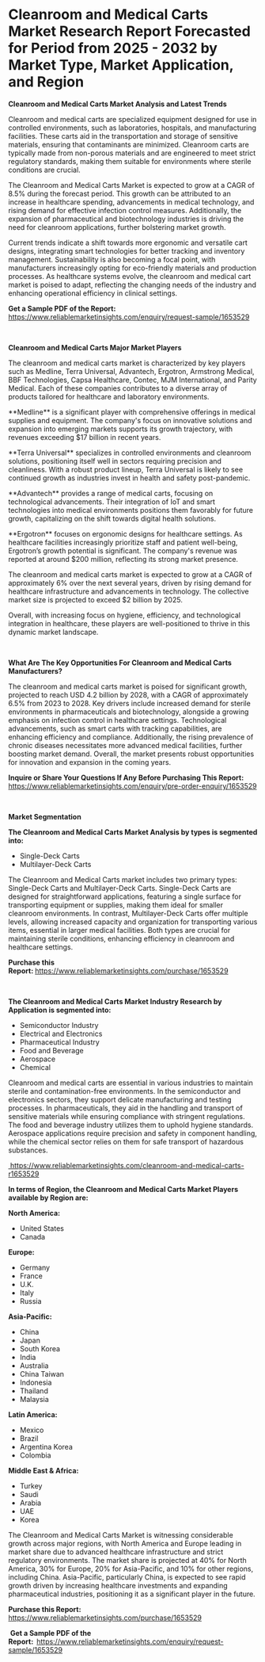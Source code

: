 <p><h1>Cleanroom and Medical Carts Market Research Report Forecasted for Period from 2025 -  2032 by Market Type, Market Application, and Region</h1></p><p><strong>Cleanroom and Medical Carts Market Analysis and Latest Trends</strong></p>
<p><p>Cleanroom and medical carts are specialized equipment designed for use in controlled environments, such as laboratories, hospitals, and manufacturing facilities. These carts aid in the transportation and storage of sensitive materials, ensuring that contaminants are minimized. Cleanroom carts are typically made from non-porous materials and are engineered to meet strict regulatory standards, making them suitable for environments where sterile conditions are crucial.</p><p>The Cleanroom and Medical Carts Market is expected to grow at a CAGR of 8.5% during the forecast period. This growth can be attributed to an increase in healthcare spending, advancements in medical technology, and rising demand for effective infection control measures. Additionally, the expansion of pharmaceutical and biotechnology industries is driving the need for cleanroom applications, further bolstering market growth.</p><p>Current trends indicate a shift towards more ergonomic and versatile cart designs, integrating smart technologies for better tracking and inventory management. Sustainability is also becoming a focal point, with manufacturers increasingly opting for eco-friendly materials and production processes. As healthcare systems evolve, the cleanroom and medical cart market is poised to adapt, reflecting the changing needs of the industry and enhancing operational efficiency in clinical settings.</p></p>
<p><strong>Get a Sample PDF of the Report:&nbsp;</strong> <a href="https://www.reliablemarketinsights.com/enquiry/request-sample/1653529?utm_campaign=2735&utm_medium=2&utm_source=Github&utm_content=ia&utm_term=18042025&utm_id=cleanroom-and-medical-carts">https://www.reliablemarketinsights.com/enquiry/request-sample/1653529</a></p>
<p>&nbsp;</p>
<p><strong>Cleanroom and Medical Carts Major Market Players</strong></p>
<p><p>The cleanroom and medical carts market is characterized by key players such as Medline, Terra Universal, Advantech, Ergotron, Armstrong Medical, BBF Technologies, Capsa Healthcare, Contec, MJM International, and Parity Medical. Each of these companies contributes to a diverse array of products tailored for healthcare and laboratory environments.</p><p>**Medline** is a significant player with comprehensive offerings in medical supplies and equipment. The company's focus on innovative solutions and expansion into emerging markets supports its growth trajectory, with revenues exceeding $17 billion in recent years. </p><p>**Terra Universal** specializes in controlled environments and cleanroom solutions, positioning itself well in sectors requiring precision and cleanliness. With a robust product lineup, Terra Universal is likely to see continued growth as industries invest in health and safety post-pandemic.</p><p>**Advantech** provides a range of medical carts, focusing on technological advancements. Their integration of IoT and smart technologies into medical environments positions them favorably for future growth, capitalizing on the shift towards digital health solutions.</p><p>**Ergotron** focuses on ergonomic designs for healthcare settings. As healthcare facilities increasingly prioritize staff and patient well-being, Ergotron’s growth potential is significant. The company's revenue was reported at around $200 million, reflecting its strong market presence.</p><p>The cleanroom and medical carts market is expected to grow at a CAGR of approximately 6% over the next several years, driven by rising demand for healthcare infrastructure and advancements in technology. The collective market size is projected to exceed $2 billion by 2025. </p><p>Overall, with increasing focus on hygiene, efficiency, and technological integration in healthcare, these players are well-positioned to thrive in this dynamic market landscape.</p></p>
<p>&nbsp;</p>
<p><strong>What Are The Key Opportunities For Cleanroom and Medical Carts Manufacturers?</strong></p>
<p><p>The cleanroom and medical carts market is poised for significant growth, projected to reach USD 4.2 billion by 2028, with a CAGR of approximately 6.5% from 2023 to 2028. Key drivers include increased demand for sterile environments in pharmaceuticals and biotechnology, alongside a growing emphasis on infection control in healthcare settings. Technological advancements, such as smart carts with tracking capabilities, are enhancing efficiency and compliance. Additionally, the rising prevalence of chronic diseases necessitates more advanced medical facilities, further boosting market demand. Overall, the market presents robust opportunities for innovation and expansion in the coming years.</p></p>
<p><strong>Inquire or Share Your Questions If Any Before Purchasing This Report:</strong> <a href="https://www.reliablemarketinsights.com/enquiry/pre-order-enquiry/1653529?utm_campaign=2735&utm_medium=2&utm_source=Github&utm_content=ia&utm_term=18042025&utm_id=cleanroom-and-medical-carts">https://www.reliablemarketinsights.com/enquiry/pre-order-enquiry/1653529</a></p>
<p>&nbsp;</p>
<p><strong>Market Segmentation</strong></p>
<p><strong>The Cleanroom and Medical Carts Market Analysis by types is segmented into:</strong></p>
<p><ul><li>Single-Deck Carts</li><li>Multilayer-Deck Carts</li></ul></p>
<p><p>The Cleanroom and Medical Carts market includes two primary types: Single-Deck Carts and Multilayer-Deck Carts. Single-Deck Carts are designed for straightforward applications, featuring a single surface for transporting equipment or supplies, making them ideal for smaller cleanroom environments. In contrast, Multilayer-Deck Carts offer multiple levels, allowing increased capacity and organization for transporting various items, essential in larger medical facilities. Both types are crucial for maintaining sterile conditions, enhancing efficiency in cleanroom and healthcare settings.</p></p>
<p><strong>Purchase this Report:&nbsp;</strong><a href="https://www.reliablemarketinsights.com/purchase/1653529?utm_campaign=2735&utm_medium=2&utm_source=Github&utm_content=ia&utm_term=18042025&utm_id=cleanroom-and-medical-carts">https://www.reliablemarketinsights.com/purchase/1653529</a></p>
<p>&nbsp;</p>
<p><strong>The Cleanroom and Medical Carts Market Industry Research by Application is segmented into:</strong></p>
<p><ul><li>Semiconductor Industry</li><li>Electrical and Electronics</li><li>Pharmaceutical Industry</li><li>Food and Beverage</li><li>Aerospace</li><li>Chemical</li></ul></p>
<p><p>Cleanroom and medical carts are essential in various industries to maintain sterile and contamination-free environments. In the semiconductor and electronics sectors, they support delicate manufacturing and testing processes. In pharmaceuticals, they aid in the handling and transport of sensitive materials while ensuring compliance with stringent regulations. The food and beverage industry utilizes them to uphold hygiene standards. Aerospace applications require precision and safety in component handling, while the chemical sector relies on them for safe transport of hazardous substances.</p></p>
<p><a href="https://www.reliablemarketinsights.com/cleanroom-and-medical-carts-r1653529?utm_campaign=2735&utm_medium=2&utm_source=Github&utm_content=ia&utm_term=18042025&utm_id=cleanroom-and-medical-carts">&nbsp;https://www.reliablemarketinsights.com/cleanroom-and-medical-carts-r1653529</a></p>
<p><strong>In terms of Region, the Cleanroom and Medical Carts Market Players available by Region are:</strong></p>
<p>
    <p> <strong> North America: </strong>
        <ul>
            <li>United States</li>
            <li>Canada</li>
        </ul>
        </p> 
    <p> <strong> Europe: </strong>
        <ul>
            <li>Germany</li>
            <li>France</li>
            <li>U.K.</li>
            <li>Italy</li>
            <li>Russia</li>
        </ul>
        </p> 
    <p> <strong> Asia-Pacific: </strong>
        <ul>
            <li>China</li>
            <li>Japan</li>
            <li>South Korea</li>
            <li>India</li>
            <li>Australia</li>
            <li>China Taiwan</li>
            <li>Indonesia</li>
            <li>Thailand</li>
            <li>Malaysia</li>
        </ul>
        </p> 
    <p> <strong> Latin America: </strong>
        <ul>
            <li>Mexico</li>
            <li>Brazil</li>
            <li>Argentina Korea</li>
            <li>Colombia</li>
        </ul>
        </p> 
    <p> <strong> Middle East & Africa: </strong>
        <ul>
            <li>Turkey</li>
            <li>Saudi</li>
            <li>Arabia</li>
            <li>UAE</li>
            <li>Korea</li>
        </ul>
    </p>
    </p>
<p><p>The Cleanroom and Medical Carts Market is witnessing considerable growth across major regions, with North America and Europe leading in market share due to advanced healthcare infrastructure and strict regulatory environments. The market share is projected at 40% for North America, 30% for Europe, 20% for Asia-Pacific, and 10% for other regions, including China. Asia-Pacific, particularly China, is expected to see rapid growth driven by increasing healthcare investments and expanding pharmaceutical industries, positioning it as a significant player in the future.</p></p>
<p><strong>Purchase this Report: </strong><a href="https://www.reliablemarketinsights.com/purchase/1653529?utm_campaign=2735&utm_medium=2&utm_source=Github&utm_content=ia&utm_term=18042025&utm_id=cleanroom-and-medical-carts">https://www.reliablemarketinsights.com/purchase/1653529</a></p>
<p>&nbsp;<strong>Get a Sample PDF of the Report:&nbsp;&nbsp;</strong><a href="https://www.reliablemarketinsights.com/enquiry/request-sample/1653529?utm_campaign=2735&utm_medium=2&utm_source=Github&utm_content=ia&utm_term=18042025&utm_id=cleanroom-and-medical-carts">https://www.reliablemarketinsights.com/enquiry/request-sample/1653529</a></p>
<p><strong></strong></p>
<p><p></p><p></p><p></p></p>